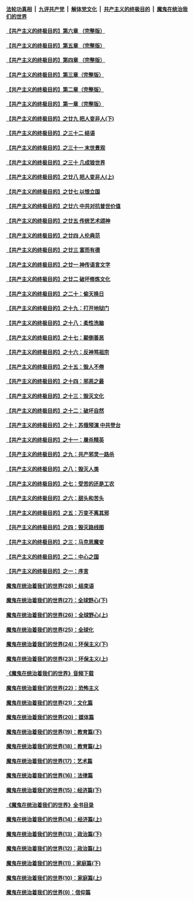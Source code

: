 ####  [法轮功真相](../../../../basic/blob/master/README.md?t=04092030) &nbsp;|&nbsp; [九评共产党](../../../../9ping.md/blob/master/README.md?t=04092030) &nbsp;|&nbsp; [解体党文化](../../../../jtdwh.md/blob/master/README.md?t=04092030)  &nbsp;|&nbsp; [共产主义的终极目的](../../../../gczydzjmd.md/blob/master/README.md?t=04092030) &nbsp;|&nbsp; [魔鬼在统治我们的世界](../../../../mgztzwmdsj.md/blob/master/README.md?t=04092030) 

#### [【共产主义的终极目的】第六章 （完整版）](../pages/nsc422/n11428913.md?t=04092030) 

#### [【共产主义的终极目的】第五章 （完整版）](../pages/nsc422/n11428912.md?t=04092030) 

#### [【共产主义的终极目的】第四章 （完整版）](../pages/nsc422/n11428907.md?t=04092030) 

#### [【共产主义的终极目的】第三章（完整版）](../pages/nsc422/n11428848.md?t=04092030) 

#### [【共产主义的终极目的】第二章（完整版）](../pages/nsc422/n11428831.md?t=04092030) 

#### [【共产主义的终极目的】第一章（完整版）](../pages/nsc422/n11417651.md?t=04092030) 

#### [【共产主义的终极目的】之廿九 把人变非人(下)](../pages/nsc422/n11344140.md?t=04092030) 

#### [【共产主义的终极目的】之三十二 结语](../pages/nsc422/n11360535.md?t=04092030) 

#### [【共产主义的终极目的】之三十一 末世景观](../pages/nsc422/n11351129.md?t=04092030) 

#### [【共产主义的终极目的】之三十 几成狼世界](../pages/nsc422/n11348280.md?t=04092030) 

#### [【共产主义的终极目的】之廿八 把人变非人(上)](../pages/nsc422/n11340492.md?t=04092030) 

#### [【共产主义的终极目的】之廿七 以恨立国](../pages/nsc422/n11336944.md?t=04092030) 

#### [【共产主义的终极目的】之廿六 中共对抗普世价值](../pages/nsc422/n11324785.md?t=04092030) 

#### [【共产主义的终极目的】之廿五 传统艺术颂神](../pages/nsc422/n11296396.md?t=04092030) 

#### [【共产主义的终极目的】之廿四 人伦典范](../pages/nsc422/n11296397.md?t=04092030) 

#### [【共产主义的终极目的】之廿三 富而有德](../pages/nsc422/n11283598.md?t=04092030) 

#### [【共产主义的终极目的】之廿一 神传语言文字](../pages/nsc422/n11263265.md?t=04092030) 

#### [【共产主义的终极目的】之廿二 破坏修炼文化](../pages/nsc422/n11245728.md?t=04092030) 

#### [【共产主义的终极目的】之二十：偷天换日](../pages/nsc422/n11238846.md?t=04092030) 

#### [【共产主义的终极目的】之十九：打开地狱门](../pages/nsc422/n11206376.md?t=04092030) 

#### [【共产主义的终极目的】之十八：柔性洗脑](../pages/nsc422/n11199994.md?t=04092030) 

#### [【共产主义的终极目的】之十七：颠倒善恶](../pages/nsc422/n11179782.md?t=04092030) 

#### [【共产主义的终极目的】之十六：反神骂祖宗](../pages/nsc422/n11166798.md?t=04092030) 

#### [【共产主义的终极目的】之十五：毁人不倦](../pages/nsc422/n11166792.md?t=04092030) 

#### [【共产主义的终极目的】之十四：邪恶之最](../pages/nsc422/n11150249.md?t=04092030) 

#### [【共产主义的终极目的】之十三：毁灭文化](../pages/nsc422/n11135227.md?t=04092030) 

#### [【共产主义的终极目的】之十二：破坏自然](../pages/nsc422/n11135214.md?t=04092030) 

#### [【共产主义的终极目的】之十：苏俄预演 中共登台](../pages/nsc422/n11118424.md?t=04092030) 

#### [【共产主义的终极目的】之十一：屠杀精英](../pages/nsc422/n11118442.md?t=04092030) 

#### [【共产主义的终极目的】之九：共产邪灵一路杀](../pages/nsc422/n11114139.md?t=04092030) 

#### [【共产主义的终极目的】之八：毁灭人类](../pages/nsc422/n11108503.md?t=04092030) 

#### [【共产主义的终极目的】之七：受苦的还是工农](../pages/nsc422/n11101809.md?t=04092030) 

#### [【共产主义的终极目的】之六：甜头和苦头](../pages/nsc422/n11096971.md?t=04092030) 

#### [【共产主义的终极目的】之五：万变不离其邪](../pages/nsc422/n11091285.md?t=04092030) 

#### [【共产主义的终极目的】之四：毁灭路线图](../pages/nsc422/n11086284.md?t=04092030) 

#### [【共产主义的终极目的】之三：马克思魔变](../pages/nsc422/n11061941.md?t=04092030) 

#### [【共产主义的终极目的】之二：中心之国](../pages/nsc422/n11047728.md?t=04092030) 

#### [【共产主义的终极目的】之一：序言](../pages/nsc422/n11086077.md?t=04092030) 

#### [魔鬼在统治着我们的世界(28)：结束语](../pages/nsc422/n10936246.md?t=04092030) 

#### [魔鬼在统治着我们的世界(27)：全球野心(下)](../pages/nsc422/n10928319.md?t=04092030) 

#### [魔鬼在统治着我们的世界(26)：全球野心(上)](../pages/nsc422/n10900318.md?t=04092030) 

#### [魔鬼在统治着我们的世界(25)：全球化](../pages/nsc422/n10788205.md?t=04092030) 

#### [魔鬼在统治着我们的世界(24)：环保主义(下)](../pages/nsc422/n10695307.md?t=04092030) 

#### [魔鬼在统治着我们的世界(23)：环保主义(上)](../pages/nsc422/n10688613.md?t=04092030) 

#### [《魔鬼在统治着我们的世界》音频下载](../pages/nsc422/n10635553.md?t=04092030) 

#### [魔鬼在统治着我们的世界(22)：恐怖主义](../pages/nsc422/n10614727.md?t=04092030) 

#### [魔鬼在统治着我们的世界(21)：文化篇](../pages/nsc422/n10597706.md?t=04092030) 

#### [魔鬼在统治着我们的世界(20)：媒体篇](../pages/nsc422/n10586579.md?t=04092030) 

#### [魔鬼在统治着我们的世界(19)：教育篇(下)](../pages/nsc422/n10564808.md?t=04092030) 

#### [魔鬼在统治着我们的世界(18)：教育篇(上)](../pages/nsc422/n10526970.md?t=04092030) 

#### [魔鬼在统治着我们的世界(17)：艺术篇](../pages/nsc422/n10499093.md?t=04092030) 

#### [魔鬼在统治着我们的世界(16)：法律篇](../pages/nsc422/n10485969.md?t=04092030) 

#### [魔鬼在统治着我们的世界(15)：经济篇(下)](../pages/nsc422/n10469975.md?t=04092030) 

#### [《魔鬼在统治着我们的世界》全书目录](../pages/nsc422/n10464261.md?t=04092030) 

#### [魔鬼在统治着我们的世界(14)：经济篇(上)](../pages/nsc422/n10457370.md?t=04092030) 

#### [魔鬼在统治着我们的世界(13)：政治篇(下)](../pages/nsc422/n10448270.md?t=04092030) 

#### [魔鬼在统治着我们的世界(12)：政治篇(上)](../pages/nsc422/n10444576.md?t=04092030) 

#### [魔鬼在统治着我们的世界(11)：家庭篇(下)](../pages/nsc422/n10440961.md?t=04092030) 

#### [魔鬼在统治着我们的世界(10)：家庭篇(上)](../pages/nsc422/n10435448.md?t=04092030) 

#### [魔鬼在统治着我们的世界(9)：信仰篇](../pages/nsc422/n10432159.md?t=04092030) 

